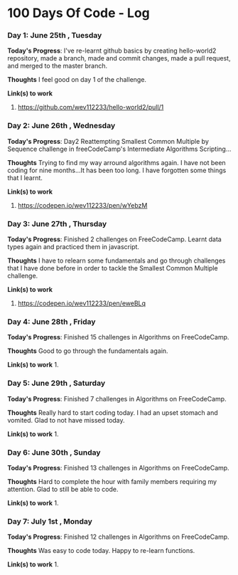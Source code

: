 # 100 Days Of Code - Log

### Day 1: June 25th , Tuesday

**Today's Progress**: I've re-learnt github basics by creating hello-world2 repository, made a branch, made and commit changes, made a pull request, and merged to the master branch.

**Thoughts** I feel good on day 1 of the challenge.

**Link(s) to work**
1. https://github.com/wev112233/hello-world2/pull/1

### Day 2: June 26th , Wednesday

**Today's Progress**: Day2 Reattempting Smallest Common Multiple by Sequence challenge in freeCodeCamp's Intermediate Algorithms Scripting...

**Thoughts** Trying to find my way arround algorithms again. I have not been coding for nine months...It has been too long. I have forgotten some things that I learnt. 

**Link(s) to work**
1. https://codepen.io/wev112233/pen/wYebzM

### Day 3: June 27th , Thursday

**Today's Progress**: Finished 2 challenges on FreeCodeCamp. Learnt data types again and practiced them in javascript.

**Thoughts** I have to relearn some fundamentals and go through challenges that I have done before in order to tackle the Smallest Common Multiple challenge.

**Link(s) to work**
1. https://codepen.io/wev112233/pen/eweBLq

### Day 4: June 28th , Friday

**Today's Progress**: Finished 15 challenges in Algorithms on FreeCodeCamp. 

**Thoughts** Good to go through the fundamentals again.

**Link(s) to work**
1. 

### Day 5: June 29th , Saturday

**Today's Progress**: Finished 7 challenges in Algorithms on FreeCodeCamp. 

**Thoughts** Really hard to start coding today. I had an upset stomach and vomited. Glad to not have missed today.

**Link(s) to work**
1. 

### Day 6: June 30th , Sunday

**Today's Progress**: Finished 13 challenges in Algorithms on FreeCodeCamp. 

**Thoughts** Hard to complete the hour with family members requiring my attention. Glad to still be able to code.

**Link(s) to work**
1. 

### Day 7: July 1st , Monday

**Today's Progress**: Finished 12 challenges in Algorithms on FreeCodeCamp. 

**Thoughts** Was easy to code today. Happy to re-learn functions.

**Link(s) to work**
1. 
